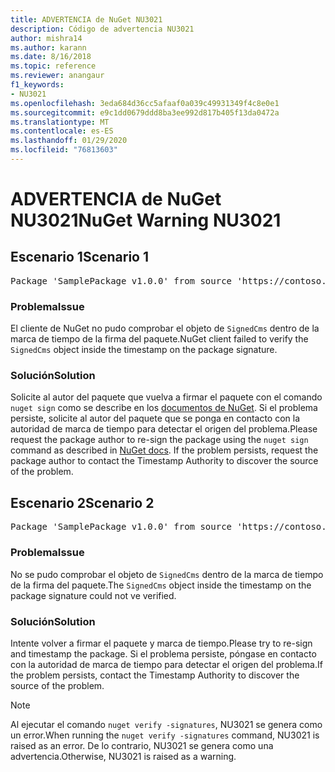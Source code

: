 ```yaml
---
title: ADVERTENCIA de NuGet NU3021
description: Código de advertencia NU3021
author: mishra14
ms.author: karann
ms.date: 8/16/2018
ms.topic: reference
ms.reviewer: anangaur
f1_keywords:
- NU3021
ms.openlocfilehash: 3eda684d36cc5afaaf0a039c49931349f4c8e0e1
ms.sourcegitcommit: e9c1dd0679ddd8ba3ee992d817b405f13da0472a
ms.translationtype: MT
ms.contentlocale: es-ES
ms.lasthandoff: 01/29/2020
ms.locfileid: "76813603"
---
```

# <a name="nuget-warning-nu3021"></a><span data-ttu-id="35700-103">ADVERTENCIA de NuGet NU3021</span><span class="sxs-lookup"><span data-stu-id="35700-103">NuGet Warning NU3021</span></span>

## <a name="scenario-1"></a><span data-ttu-id="35700-104">Escenario 1</span><span class="sxs-lookup"><span data-stu-id="35700-104">Scenario 1</span></span>

<pre>Package 'SamplePackage v1.0.0' from source 'https://contoso.com/index.json': The primary signature's timestamp signature validation failed.</pre>

### <a name="issue"></a><span data-ttu-id="35700-105">Problema</span><span class="sxs-lookup"><span data-stu-id="35700-105">Issue</span></span>

<span data-ttu-id="35700-106">El cliente de NuGet no pudo comprobar el objeto de `SignedCms` dentro de la marca de tiempo de la firma del paquete.</span><span class="sxs-lookup"><span data-stu-id="35700-106">NuGet client failed to verify the `SignedCms` object inside the timestamp on the package signature.</span></span>


### <a name="solution"></a><span data-ttu-id="35700-107">Solución</span><span class="sxs-lookup"><span data-stu-id="35700-107">Solution</span></span>

<span data-ttu-id="35700-108">Solicite al autor del paquete que vuelva a firmar el paquete con el comando `nuget sign` como se describe en los [documentos de NuGet](../../create-packages/sign-a-package.md). Si el problema persiste, solicite al autor del paquete que se ponga en contacto con la autoridad de marca de tiempo para detectar el origen del problema.</span><span class="sxs-lookup"><span data-stu-id="35700-108">Please request the package author to re-sign the package using the `nuget sign` command as described in [NuGet docs](../../create-packages/sign-a-package.md). If the problem persists, request the package author to contact the Timestamp Authority to discover the source of the problem.</span></span>



## <a name="scenario-2"></a><span data-ttu-id="35700-109">Escenario 2</span><span class="sxs-lookup"><span data-stu-id="35700-109">Scenario 2</span></span>

<pre>Package 'SamplePackage v1.0.0' from source 'https://contoso.com/index.json': The timestamp signature validation failed.</pre>

### <a name="issue"></a><span data-ttu-id="35700-110">Problema</span><span class="sxs-lookup"><span data-stu-id="35700-110">Issue</span></span>

<span data-ttu-id="35700-111">No se pudo comprobar el objeto de `SignedCms` dentro de la marca de tiempo de la firma del paquete.</span><span class="sxs-lookup"><span data-stu-id="35700-111">The `SignedCms` object inside the timestamp on the package signature could not ve verified.</span></span>


### <a name="solution"></a><span data-ttu-id="35700-112">Solución</span><span class="sxs-lookup"><span data-stu-id="35700-112">Solution</span></span>

<span data-ttu-id="35700-113">Intente volver a firmar el paquete y marca de tiempo.</span><span class="sxs-lookup"><span data-stu-id="35700-113">Please try to re-sign and timestamp the package.</span></span> <span data-ttu-id="35700-114">Si el problema persiste, póngase en contacto con la autoridad de marca de tiempo para detectar el origen del problema.</span><span class="sxs-lookup"><span data-stu-id="35700-114">If the problem persists, contact the Timestamp Authority to discover the source of the problem.</span></span>


> [!Note]
> <span data-ttu-id="35700-115">Al ejecutar el comando `nuget verify -signatures`, NU3021 se genera como un error.</span><span class="sxs-lookup"><span data-stu-id="35700-115">When running the `nuget verify -signatures` command, NU3021 is raised as an error.</span></span> <span data-ttu-id="35700-116">De lo contrario, NU3021 se genera como una advertencia.</span><span class="sxs-lookup"><span data-stu-id="35700-116">Otherwise, NU3021 is raised as a warning.</span></span>
